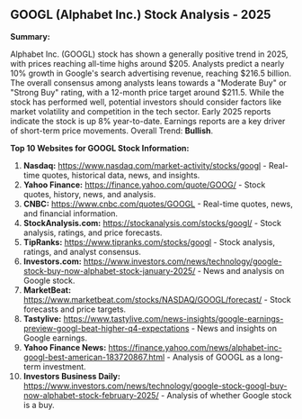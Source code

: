 ## GOOGL (Alphabet Inc.) Stock Analysis - 2025

**Summary:**

Alphabet Inc. (GOOGL) stock has shown a generally positive trend in 2025, with prices reaching all-time highs around $205. Analysts predict a nearly 10% growth in Google's search advertising revenue, reaching $216.5 billion. The overall consensus among analysts leans towards a "Moderate Buy" or "Strong Buy" rating, with a 12-month price target around $211.5.  While the stock has performed well, potential investors should consider factors like market volatility and competition in the tech sector.  Early 2025 reports indicate the stock is up 8% year-to-date.  Earnings reports are a key driver of short-term price movements.  Overall Trend: **Bullish**.

**Top 10 Websites for GOOGL Stock Information:**

1. **Nasdaq:** https://www.nasdaq.com/market-activity/stocks/googl - Real-time quotes, historical data, news, and insights.
2. **Yahoo Finance:** https://finance.yahoo.com/quote/GOOG/ - Stock quotes, history, news, and analysis.
3. **CNBC:** https://www.cnbc.com/quotes/GOOGL - Real-time quotes, news, and financial information.
4. **StockAnalysis.com:** https://stockanalysis.com/stocks/googl/ - Stock analysis, ratings, and price forecasts.
5. **TipRanks:** https://www.tipranks.com/stocks/googl - Stock analysis, ratings, and analyst consensus.
6. **Investors.com:** https://www.investors.com/news/technology/google-stock-buy-now-alphabet-stock-january-2025/ - News and analysis on Google stock.
7. **MarketBeat:** https://www.marketbeat.com/stocks/NASDAQ/GOOGL/forecast/ - Stock forecasts and price targets.
8. **Tastylive:** https://www.tastylive.com/news-insights/google-earnings-preview-googl-beat-higher-q4-expectations - News and insights on Google earnings.
9. **Yahoo Finance News:** https://finance.yahoo.com/news/alphabet-inc-googl-best-american-183720867.html -  Analysis of GOOGL as a long-term investment.
10. **Investors Business Daily:** https://www.investors.com/news/technology/google-stock-googl-buy-now-alphabet-stock-february-2025/ - Analysis of whether Google stock is a buy.